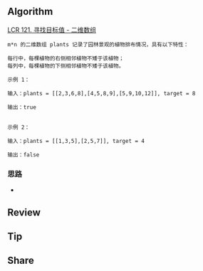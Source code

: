 

## Algorithm

[LCR 121. 寻找目标值 - 二维数组](https://leetcode.cn/problems/er-wei-shu-zu-zhong-de-cha-zhao-lcof/)

```shell
m*n 的二维数组 plants 记录了园林景观的植物排布情况，具有以下特性：

每行中，每棵植物的右侧相邻植物不矮于该植物；
每列中，每棵植物的下侧相邻植物不矮于该植物。

示例 1：

输入：plants = [[2,3,6,8],[4,5,8,9],[5,9,10,12]], target = 8

输出：true
 

示例 2：

输入：plants = [[1,3,5],[2,5,7]], target = 4

输出：false
```

### 思路

- 

## Review



## Tip



## Share



